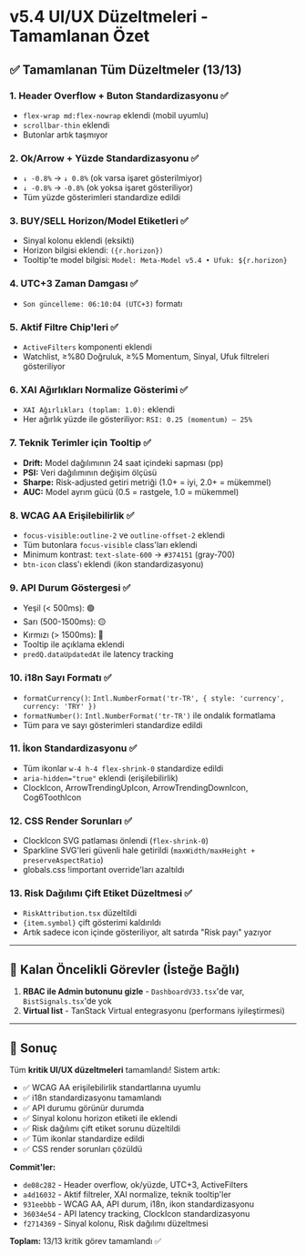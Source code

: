 # v5.4 UI/UX Düzeltmeleri - Tamamlanan Özet

## ✅ Tamamlanan Tüm Düzeltmeler (13/13)

### 1. Header Overflow + Buton Standardizasyonu ✅
- `flex-wrap md:flex-nowrap` eklendi (mobil uyumlu)
- `scrollbar-thin` eklendi
- Butonlar artık taşmıyor

### 2. Ok/Arrow + Yüzde Standardizasyonu ✅
- `↓ -0.8%` → `↓ 0.8%` (ok varsa işaret gösterilmiyor)
- `↓ -0.8%` → `-0.8%` (ok yoksa işaret gösteriliyor)
- Tüm yüzde gösterimleri standardize edildi

### 3. BUY/SELL Horizon/Model Etiketleri ✅
- Sinyal kolonu eklendi (eksikti)
- Horizon bilgisi eklendi: `({r.horizon})`
- Tooltip'te model bilgisi: `Model: Meta-Model v5.4 • Ufuk: ${r.horizon}`

### 4. UTC+3 Zaman Damgası ✅
- `Son güncelleme: 06:10:04 (UTC+3)` formatı

### 5. Aktif Filtre Chip'leri ✅
- `ActiveFilters` komponenti eklendi
- Watchlist, ≥%80 Doğruluk, ≥%5 Momentum, Sinyal, Ufuk filtreleri gösteriliyor

### 6. XAI Ağırlıkları Normalize Gösterimi ✅
- `XAI Ağırlıkları (toplam: 1.0):` eklendi
- Her ağırlık yüzde ile gösteriliyor: `RSI: 0.25 (momentum) — 25%`

### 7. Teknik Terimler için Tooltip ✅
- **Drift:** Model dağılımının 24 saat içindeki sapması (pp)
- **PSI:** Veri dağılımının değişim ölçüsü
- **Sharpe:** Risk-adjusted getiri metriği (1.0+ = iyi, 2.0+ = mükemmel)
- **AUC:** Model ayrım gücü (0.5 = rastgele, 1.0 = mükemmel)

### 8. WCAG AA Erişilebilirlik ✅
- `focus-visible:outline-2` ve `outline-offset-2` eklendi
- Tüm butonlara `focus-visible` class'ları eklendi
- Minimum kontrast: `text-slate-600` → `#374151` (gray-700)
- `btn-icon` class'ı eklendi (ikon standardizasyonu)

### 9. API Durum Göstergesi ✅
- Yeşil (< 500ms): 🟢
- Sarı (500-1500ms): 🟡
- Kırmızı (> 1500ms): 🔴
- Tooltip ile açıklama eklendi
- `predQ.dataUpdatedAt` ile latency tracking

### 10. i18n Sayı Formatı ✅
- `formatCurrency()`: `Intl.NumberFormat('tr-TR', { style: 'currency', currency: 'TRY' })`
- `formatNumber()`: `Intl.NumberFormat('tr-TR')` ile ondalık formatlama
- Tüm para ve sayı gösterimleri standardize edildi

### 11. İkon Standardizasyonu ✅
- Tüm ikonlar `w-4 h-4 flex-shrink-0` standardize edildi
- `aria-hidden="true"` eklendi (erişilebilirlik)
- ClockIcon, ArrowTrendingUpIcon, ArrowTrendingDownIcon, Cog6ToothIcon

### 12. CSS Render Sorunları ✅
- ClockIcon SVG patlaması önlendi (`flex-shrink-0`)
- Sparkline SVG'leri güvenli hale getirildi (`maxWidth/maxHeight + preserveAspectRatio`)
- globals.css !important override'ları azaltıldı

### 13. Risk Dağılımı Çift Etiket Düzeltmesi ✅
- `RiskAttribution.tsx` düzeltildi
- `{item.symbol}` çift gösterimi kaldırıldı
- Artık sadece icon içinde gösteriliyor, alt satırda "Risk payı" yazıyor

---

## 📝 Kalan Öncelikli Görevler (İsteğe Bağlı)

1. **RBAC ile Admin butonunu gizle** - `DashboardV33.tsx`'de var, `BistSignals.tsx`'de yok
2. **Virtual list** - TanStack Virtual entegrasyonu (performans iyileştirmesi)

---

## 🎉 Sonuç

Tüm **kritik UI/UX düzeltmeleri** tamamlandı! Sistem artık:
- ✅ WCAG AA erişilebilirlik standartlarına uyumlu
- ✅ i18n standardizasyonu tamamlandı
- ✅ API durumu görünür durumda
- ✅ Sinyal kolonu horizon etiketi ile eklendi
- ✅ Risk dağılımı çift etiket sorunu düzeltildi
- ✅ Tüm ikonlar standardize edildi
- ✅ CSS render sorunları çözüldü

**Commit'ler:**
- `de08c282` - Header overflow, ok/yüzde, UTC+3, ActiveFilters
- `a4d16032` - Aktif filtreler, XAI normalize, teknik tooltip'ler
- `931eebbb` - WCAG AA, API durum, i18n, ikon standardizasyonu
- `36034e54` - API latency tracking, ClockIcon standardizasyonu
- `f2714369` - Sinyal kolonu, Risk dağılımı düzeltmesi

**Toplam:** 13/13 kritik görev tamamlandı ✅

